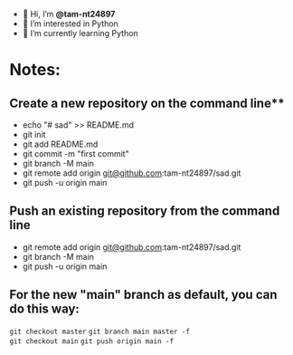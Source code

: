 - 👋 Hi, I’m **@tam-nt24897**
- 👀 I’m interested in Python
- 🌱 I’m currently learning Python

# Notes:

## Create a new repository on the command line**
- echo "# sad" >> README.md
- git init
- git add README.md
- git commit -m "first commit"
- git branch -M main
- git remote add origin git@github.com:tam-nt24897/sad.git
- git push -u origin main

## Push an existing repository from the command line
- git remote add origin git@github.com:tam-nt24897/sad.git
- git branch -M main
- git push -u origin main

## For the new "main" branch as default, you can do this way: 
``` git checkout master ```
``` git branch main master -f ```   
``` git checkout main ```
``` git push origin main -f ```
